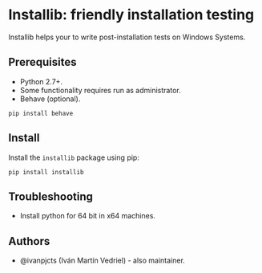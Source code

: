 # Installib: friendly installation testing  #


Installib helps your to write post-installation tests on Windows Systems.


## Prerequisites ##

* Python 2.7+.
* Some functionality requires run as administrator.
* Behave (optional).
```
pip install behave
```


## Install ##

Install the `installib` package using pip:

    pip install installib
    
    
## Troubleshooting ##

* Install python for 64 bit in x64 machines.

    
## Authors ##

* @ivanpjcts (Iván Martín Vedriel) - also maintainer.